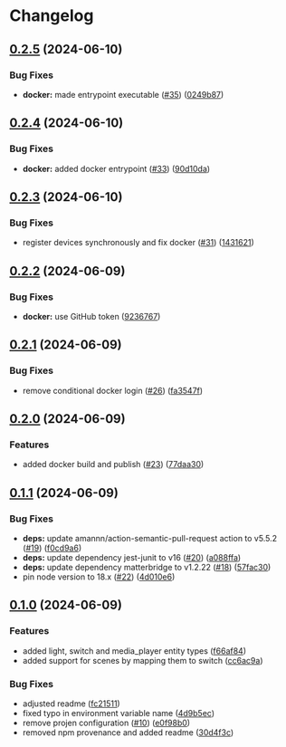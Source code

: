 # Changelog

## [0.2.5](https://github.com/t0bst4r/matterbridge-home-assistant/compare/matterbridge-home-assistant-v0.2.4...matterbridge-home-assistant-v0.2.5) (2024-06-10)


### Bug Fixes

* **docker:** made entrypoint executable ([#35](https://github.com/t0bst4r/matterbridge-home-assistant/issues/35)) ([0249b87](https://github.com/t0bst4r/matterbridge-home-assistant/commit/0249b87208119b9fed4eaf6e76678a58640c83c6))

## [0.2.4](https://github.com/t0bst4r/matterbridge-home-assistant/compare/matterbridge-home-assistant-v0.2.3...matterbridge-home-assistant-v0.2.4) (2024-06-10)


### Bug Fixes

* **docker:** added docker entrypoint ([#33](https://github.com/t0bst4r/matterbridge-home-assistant/issues/33)) ([90d10da](https://github.com/t0bst4r/matterbridge-home-assistant/commit/90d10da4681585652fcf80635edf7e4f71db9061))

## [0.2.3](https://github.com/t0bst4r/matterbridge-home-assistant/compare/matterbridge-home-assistant-v0.2.2...matterbridge-home-assistant-v0.2.3) (2024-06-10)


### Bug Fixes

* register devices synchronously and fix docker ([#31](https://github.com/t0bst4r/matterbridge-home-assistant/issues/31)) ([1431621](https://github.com/t0bst4r/matterbridge-home-assistant/commit/1431621af517cea2a766ec2d958bd6eaf814c39a))

## [0.2.2](https://github.com/t0bst4r/matterbridge-home-assistant/compare/matterbridge-home-assistant-v0.2.1...matterbridge-home-assistant-v0.2.2) (2024-06-09)


### Bug Fixes

* **docker:** use GitHub token ([9236767](https://github.com/t0bst4r/matterbridge-home-assistant/commit/9236767fe465ba64ffa8edd13b9dc5cf606848ab))

## [0.2.1](https://github.com/t0bst4r/matterbridge-home-assistant/compare/matterbridge-home-assistant-v0.2.0...matterbridge-home-assistant-v0.2.1) (2024-06-09)


### Bug Fixes

* remove conditional docker login ([#26](https://github.com/t0bst4r/matterbridge-home-assistant/issues/26)) ([fa3547f](https://github.com/t0bst4r/matterbridge-home-assistant/commit/fa3547f450a5658356f6706c0409c6748c0f395f))

## [0.2.0](https://github.com/t0bst4r/matterbridge-home-assistant/compare/matterbridge-home-assistant-v0.1.1...matterbridge-home-assistant-v0.2.0) (2024-06-09)


### Features

* added docker build and publish ([#23](https://github.com/t0bst4r/matterbridge-home-assistant/issues/23)) ([77daa30](https://github.com/t0bst4r/matterbridge-home-assistant/commit/77daa3084b67238317004251c692c7d2c71916f8))

## [0.1.1](https://github.com/t0bst4r/matterbridge-home-assistant/compare/matterbridge-home-assistant-v0.1.0...matterbridge-home-assistant-v0.1.1) (2024-06-09)


### Bug Fixes

* **deps:** update amannn/action-semantic-pull-request action to v5.5.2 ([#19](https://github.com/t0bst4r/matterbridge-home-assistant/issues/19)) ([f0cd9a6](https://github.com/t0bst4r/matterbridge-home-assistant/commit/f0cd9a6dab2a536f9d2e803f75fb2d6b955f3ca6))
* **deps:** update dependency jest-junit to v16 ([#20](https://github.com/t0bst4r/matterbridge-home-assistant/issues/20)) ([a088ffa](https://github.com/t0bst4r/matterbridge-home-assistant/commit/a088ffa9a3c5d9ef8550eeec2005f4362808afce))
* **deps:** update dependency matterbridge to v1.2.22 ([#18](https://github.com/t0bst4r/matterbridge-home-assistant/issues/18)) ([57fac30](https://github.com/t0bst4r/matterbridge-home-assistant/commit/57fac30af4a0219654900edc45d286e3f228f3f0))
* pin node version to 18.x ([#22](https://github.com/t0bst4r/matterbridge-home-assistant/issues/22)) ([4d010e6](https://github.com/t0bst4r/matterbridge-home-assistant/commit/4d010e6b807bf1d81134ae925420d77f3dd9db85))

## [0.1.0](https://github.com/t0bst4r/matterbridge-home-assistant/compare/matterbridge-home-assistant-v0.0.10...matterbridge-home-assistant-v0.1.0) (2024-06-09)


### Features

* added light, switch and media_player entity types ([f66af84](https://github.com/t0bst4r/matterbridge-home-assistant/commit/f66af843bc461cdce994a1b4fc35100e2ddbc5a9))
* added support for scenes by mapping them to switch ([cc6ac9a](https://github.com/t0bst4r/matterbridge-home-assistant/commit/cc6ac9a556f0b7306c7f4134a9d48e1c631f7b5b))


### Bug Fixes

* adjusted readme ([fc21511](https://github.com/t0bst4r/matterbridge-home-assistant/commit/fc21511b1285e64dcfe0f0286694ea84d18df478))
* fixed typo in environment variable name ([4d9b5ec](https://github.com/t0bst4r/matterbridge-home-assistant/commit/4d9b5ec5be737857c5e1ddcc61162fab34293097))
* remove projen configuration ([#10](https://github.com/t0bst4r/matterbridge-home-assistant/issues/10)) ([e0f98b0](https://github.com/t0bst4r/matterbridge-home-assistant/commit/e0f98b0fa9710d3a7093fce680befbe06069866e))
* removed npm provenance and added readme ([30d4f3c](https://github.com/t0bst4r/matterbridge-home-assistant/commit/30d4f3c4919ee9cbec1763eca44cfbfe06778253))
